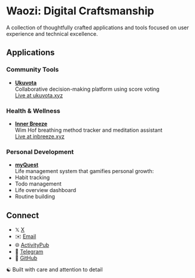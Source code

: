 # Waozi: Digital Craftsmanship

A collection of thoughtfully crafted applications and tools focused on user experience and technical excellence.

## Applications

### Community Tools
- **[Ukuvota](https://github.com/naoxio/ukuvota)**  
 Collaborative decision-making platform using score voting  
 [Live at ukuvota.xyz](https://ukuvota.xyz)

### Health & Wellness
- **[Inner Breeze](https://github.com/naoxio/inbreeze)**  
 Wim Hof breathing method tracker and meditation assistant  
 [Live at inbreeze.xyz](https://inbreeze.xyz)

### Personal Development 
- **[myQuest](https://github.com/waozixyz/myquest)**  
 Life management system that gamifies personal growth:
 - Habit tracking
 - Todo management  
 - Life overview dashboard
 - Routine building

## Connect

- 𝕏 [X](https://x.com/waozixyz)
- ✉️ [Email](mailto:hello@waozi.xyz)
- 🌐 [ActivityPub](https://ditto.pub/@waozi@ditto.pub)
- 💬 [Telegram](https://t.me/waozixyz)
- 🐙 [GitHub](https://github.com/waozixyz)

☯️ Built with care and attention to detail
